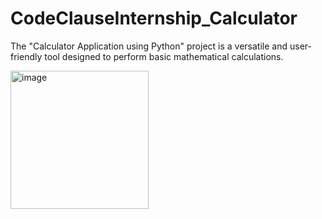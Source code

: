 # CodeClauseInternship_Calculator
The "Calculator Application using Python" project is a versatile and user-friendly tool designed to perform basic mathematical calculations.


<img width="221" alt="image" src="https://github.com/Meghana-204/CodeClauseInternship_Calculator/assets/121662138/2eb403fe-1e06-4d40-b062-e380b3b8d2ea">
